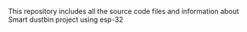 This repository includes all the source code files and information about Smart dustbin project using esp-32
